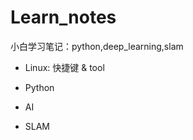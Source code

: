 # Learn_notes

小白学习笔记：python,deep_learning,slam
+ Linux: 快捷键 & tool

[Git]:./linux_tool_notes/Git.md
[markdown_typora]:./linux_tool_notes/markdown_notes.md
[快捷键]:./linux_tool_notes/快捷键.md

+ Python

[NumPy]:./python_notes/numpy_notes/numpy.md
[matplotlib]:./python_notes/matpltlib_notes/matplotlib.md

+ AI

[NN-CNN]:./AI_notes/nn_cnn/README.md
[rg_lg]:./AI_notes/rg_lg/rg_lg.md
[unsupervised_learning]:./AI_notes/unsupervised_learning/unsupervised.md

+ SLAM

[cost_volume]:./SLAM_notes/MVDepthnet/README.md


